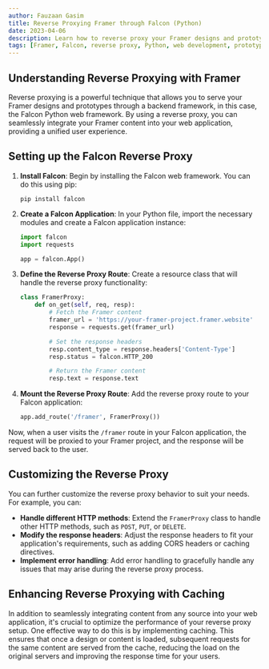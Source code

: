 ```yaml
---
author: Fauzaan Gasim
title: Reverse Proxying Framer through Falcon (Python)
date: 2023-04-06
description: Learn how to reverse proxy your Framer designs and prototypes through the Falcon Python web framework, enabling you to serve your Framer content within a single request-response cycle.
tags: [Framer, Falcon, reverse proxy, Python, web development, prototyping]
---
```


## Understanding Reverse Proxying with Framer

Reverse proxying is a powerful technique that allows you to serve your Framer designs and prototypes through a backend framework, in this case, the Falcon Python web framework. By using a reverse proxy, you can seamlessly integrate your Framer content into your web application, providing a unified user experience.

## Setting up the Falcon Reverse Proxy

1. **Install Falcon**: Begin by installing the Falcon web framework. You can do this using pip:

   ```
   pip install falcon
   ```

2. **Create a Falcon Application**: In your Python file, import the necessary modules and create a Falcon application instance:

   ```python
   import falcon
   import requests

   app = falcon.App()
   ```

3. **Define the Reverse Proxy Route**: Create a resource class that will handle the reverse proxy functionality:

   ```python
   class FramerProxy:
       def on_get(self, req, resp):
           # Fetch the Framer content
           framer_url = 'https://your-framer-project.framer.website'
           response = requests.get(framer_url)

           # Set the response headers
           resp.content_type = response.headers['Content-Type']
           resp.status = falcon.HTTP_200

           # Return the Framer content
           resp.text = response.text
   ```

4. **Mount the Reverse Proxy Route**: Add the reverse proxy route to your Falcon application:

   ```python
   app.add_route('/framer', FramerProxy())
   ```

Now, when a user visits the `/framer` route in your Falcon application, the request will be proxied to your Framer project, and the response will be served back to the user.

## Customizing the Reverse Proxy

You can further customize the reverse proxy behavior to suit your needs. For example, you can:

- **Handle different HTTP methods**: Extend the `FramerProxy` class to handle other HTTP methods, such as `POST`, `PUT`, or `DELETE`.
- **Modify the response headers**: Adjust the response headers to fit your application's requirements, such as adding CORS headers or caching directives.
- **Implement error handling**: Add error handling to gracefully handle any issues that may arise during the reverse proxy process.

## Enhancing Reverse Proxying with Caching

In addition to seamlessly integrating content from any source into your web application, it's crucial to optimize the performance of your reverse proxy setup. One effective way to do this is by implementing caching. This ensures that once a design or content is loaded, subsequent requests for the same content are served from the cache, reducing the load on the original servers and improving the response time for your users.